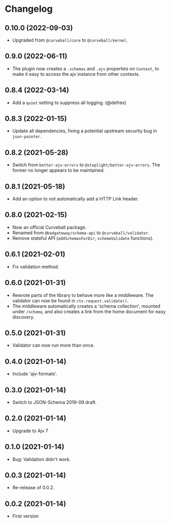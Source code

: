 Changelog
=========

0.10.0 (2022-09-03)
------------------

* Upgraded from `@curveball/core` to `@curveball/kernel`.


0.9.0 (2022-06-11)
------------------

* The plugin now creates a `.schemas` and `.ajv` properties on `Context`,
  to make it easy to access the ajv instance from other contexts.


0.8.4 (2022-03-14)
-----------------

* Add a `quiet` setting to suppress all logging. (@defrex)


0.8.3 (2022-01-15)
------------------

* Update all dependencies, fixing a potential upstream security bug
  in `json-pointer`.


0.8.2 (2021-05-28)
------------------

* Switch from `better-ajv-errors` to `@stoplight/better-ajv-errors`. The
  former no longer appears to be maintained.


0.8.1 (2021-05-18)
------------------

* Add an option to *not* automatically add a HTTP Link header.


0.8.0 (2021-02-15)
------------------

* Now an official Curveball package.
* Renamed from `@badgateway/schema-api` to `@curveball/validator`.
* Remove stateful API (`addSchemasForDir`, `schemaValidate` functions).


0.6.1 (2021-02-01)
------------------

* Fix validation method.


0.6.0 (2021-01-31)
------------------

* Rewrote parts of the library to behave more like a middleware. The validator
  can now be found in `ctx.request.validate()`.
* The middleware automatically creates a 'schema collection', mounted under
  `/schema`, and also creates a link from the home document for easy discovery.


0.5.0 (2021-01-31)
------------------

* Validator can now run more than once.


0.4.0 (2021-01-14)
------------------

* Include 'ajv-formats'.


0.3.0 (2021-01-14)
------------------

* Switch to JSON-Schema 2019-09 draft.


0.2.0 (2021-01-14)
------------------

* Upgrade to Ajv 7


0.1.0 (2021-01-14)
------------------

* Bug: Validation didn't work.


0.0.3 (2021-01-14)
------------------

* Re-release of 0.0.2.


0.0.2 (2021-01-14)
------------------

* First version
